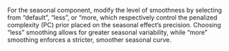 For the seasonal component, modify the level of smoothness by selecting from “default”, “less”, or “more, which respectively control the penalized complexity (PC) prior placed on the seasonal effect’s precision. Choosing “less” smoothing allows for greater seasonal variability, while “more” smoothing enforces a stricter, smoother seasonal curve.